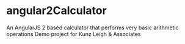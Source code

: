 # angular2Calculator
An AngularJS 2 based calculator that performs very basic arithmetic operations 
Demo project for Kunz Leigh &amp; Associates
